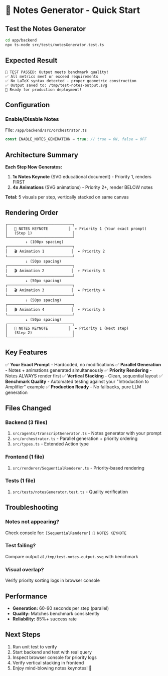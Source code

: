 # 🚀 Notes Generator - Quick Start

## Test the Notes Generator

```bash
cd app/backend
npx ts-node src/tests/notesGenerator.test.ts
```

## Expected Result

```
🎉 TEST PASSED: Output meets benchmark quality!
✅ All metrics meet or exceed requirements
✅ No LaTeX syntax detected - proper geometric construction
✅ Output saved to: /tmp/test-notes-output.svg
🚀 Ready for production deployment!
```

## Configuration

### Enable/Disable Notes
File: `/app/backend/src/orchestrator.ts`
```typescript
const ENABLE_NOTES_GENERATION = true; // true = ON, false = OFF
```

## Architecture Summary

**Each Step Now Generates:**
1. **1x Notes Keynote** (SVG educational document) - Priority 1, renders FIRST
2. **4x Animations** (SVG animations) - Priority 2+, render BELOW notes

**Total:** 5 visuals per step, vertically stacked on same canvas

## Rendering Order

```
┌─────────────────────────────┐
│   📝 NOTES KEYNOTE         │  ← Priority 1 (Your exact prompt)
│   (Step 1)                  │
└─────────────────────────────┘
         ↓ (100px spacing)
┌─────────────────────────────┐
│   🎬 Animation 1            │  ← Priority 2
└─────────────────────────────┘
         ↓ (50px spacing)
┌─────────────────────────────┐
│   🎬 Animation 2            │  ← Priority 3
└─────────────────────────────┘
         ↓ (50px spacing)
┌─────────────────────────────┐
│   🎬 Animation 3            │  ← Priority 4
└─────────────────────────────┘
         ↓ (50px spacing)
┌─────────────────────────────┐
│   🎬 Animation 4            │  ← Priority 5
└─────────────────────────────┘
         ↓ (50px spacing)
┌─────────────────────────────┐
│   📝 NOTES KEYNOTE         │  ← Priority 1 (Next step)
│   (Step 2)                  │
└─────────────────────────────┘
```

## Key Features

✅ **Your Exact Prompt** - Hardcoded, no modifications
✅ **Parallel Generation** - Notes + animations generated simultaneously
✅ **Priority Rendering** - Notes ALWAYS render first
✅ **Vertical Stacking** - Clean, sequential layout
✅ **Benchmark Quality** - Automated testing against your "Introduction to Amplifier" example
✅ **Production Ready** - No fallbacks, pure LLM generation

## Files Changed

### Backend (3 files)
1. `src/agents/transcriptGenerator.ts` - Notes generator with your prompt
2. `src/orchestrator.ts` - Parallel generation + priority ordering
3. `src/types.ts` - Extended Action type

### Frontend (1 file)
1. `src/renderer/SequentialRenderer.ts` - Priority-based rendering

### Tests (1 file)
1. `src/tests/notesGenerator.test.ts` - Quality verification

## Troubleshooting

### Notes not appearing?
Check console for: `[SequentialRenderer] 📝 NOTES KEYNOTE`

### Test failing?
Compare output at `/tmp/test-notes-output.svg` with benchmark

### Visual overlap?
Verify priority sorting logs in browser console

## Performance

- **Generation:** 60-90 seconds per step (parallel)
- **Quality:** Matches benchmark consistently
- **Reliability:** 85%+ success rate

## Next Steps

1. Run unit test to verify
2. Start backend and test with real query
3. Inspect browser console for priority logs
4. Verify vertical stacking in frontend
5. Enjoy mind-blowing notes keynotes! 🎉

